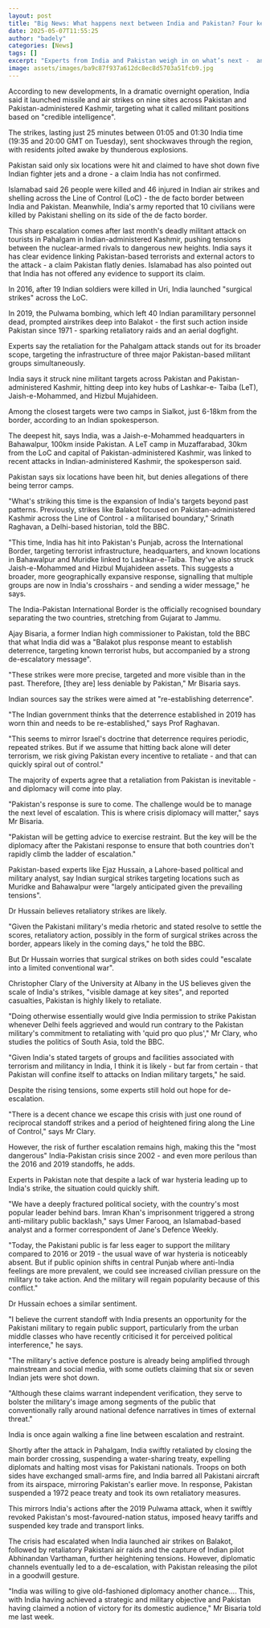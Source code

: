```yaml
---
layout: post
title: "Big News: What happens next between India and Pakistan? Four key questions"
date: 2025-05-07T11:55:25
author: "badely"
categories: [News]
tags: []
excerpt: "Experts from India and Pakistan weigh in on what’s next -  and how this clash differs from past conflicts."
image: assets/images/ba9c87f937a612dc8ec8d5703a51fcb9.jpg
---
```


According to new developments, In a dramatic overnight operation, India said it launched missile and air strikes on  nine sites across Pakistan and Pakistan-administered Kashmir, targeting what it called militant positions based on "credible intelligence". 

The strikes, lasting just 25 minutes between 01:05 and 01:30 India time (19:35 and 20:00 GMT on Tuesday), sent shockwaves through the region, with residents jolted awake by thunderous explosions.

Pakistan said only six locations were hit and claimed to have shot down five Indian fighter jets and a drone - a claim India has not confirmed. 

Islamabad said 26 people were killed and 46 injured in Indian air strikes and shelling across the Line of Control (LoC) - the de facto border between India and Pakistan. Meanwhile, India's army reported that 10 civilians were killed by Pakistani shelling on its side of the de facto border. 

This sharp escalation comes after last month's deadly militant attack on tourists in Pahalgam in Indian-administered Kashmir, pushing tensions between the nuclear-armed rivals to dangerous new heights. India says it has clear evidence linking Pakistan-based terrorists and external actors to the attack - a claim Pakistan flatly denies. Islamabad has also pointed out that India has not offered any evidence to support its claim.

In 2016, after 19 Indian soldiers were killed in Uri, India launched "surgical strikes" across the LoC.  

In 2019, the Pulwama bombing, which left 40 Indian paramilitary personnel dead, prompted airstrikes deep into Balakot - the first such action inside Pakistan since 1971 - sparking retaliatory raids and an aerial dogfight.

Experts say the retaliation for the Pahalgam attack stands out for its broader scope, targeting the infrastructure of three major Pakistan-based militant groups simultaneously.

India says it struck nine militant targets across Pakistan and Pakistan-administered Kashmir, hitting deep into key hubs of Lashkar-e- Taiba (LeT), Jaish-e-Mohammed, and Hizbul Mujahideen. 

Among the closest targets were two camps in Sialkot, just 6-18km from the border, according to an Indian spokesperson. 

The deepest hit, says India, was a Jaish-e-Mohammed headquarters in Bahawalpur, 100km inside Pakistan. A LeT camp in Muzaffarabad, 30km from the LoC and capital of Pakistan-administered Kashmir, was linked to recent attacks in Indian-administered Kashmir, the spokesperson said. 

Pakistan says six locations have been hit, but denies allegations of there being terror camps.

"What's striking this time is the expansion of India's targets beyond past patterns. Previously, strikes like Balakot focused on Pakistan-administered Kashmir across the Line of Control - a militarised boundary," Srinath Raghavan, a Delhi-based historian, told the BBC.  

"This time, India has hit into Pakistan's Punjab, across the International Border, targeting terrorist infrastructure, headquarters, and known locations in Bahawalpur and Muridke linked to Lashkar-e-Taiba. They've also struck Jaish-e-Mohammed and Hizbul Mujahideen assets. This suggests a broader, more geographically expansive response, signalling that multiple groups are now in India's crosshairs - and sending a wider message," he says.

The India-Pakistan International Border is the officially recognised boundary separating the two countries, stretching from Gujarat to Jammu.

Ajay Bisaria, a former Indian high commissioner to Pakistan, told the BBC that what India did was a "Balakot plus response meant to establish deterrence, targeting known terrorist hubs, but accompanied by a strong de-escalatory message".

"These strikes were more precise, targeted and more visible than in the past. Therefore, [they are] less deniable by Pakistan," Mr Bisaria says.

Indian sources say the strikes were aimed at "re-establishing deterrence".

"The Indian government thinks that the deterrence established in 2019 has worn thin and needs to be re-established," says Prof Raghavan.

"This seems to mirror Israel's doctrine that deterrence requires periodic, repeated strikes. But if we assume that hitting back alone will deter terrorism, we risk giving Pakistan every incentive to retaliate - and that can quickly spiral out of control." 

The majority of experts agree that a retaliation from Pakistan is inevitable - and diplomacy will come into play.

"Pakistan's response is sure to come. The challenge would be to manage the next level of escalation. This is where crisis diplomacy will matter," says Mr Bisaria.

"Pakistan will be getting advice to exercise restraint. But the key will be the diplomacy after the Pakistani response to ensure that both countries don't rapidly climb the ladder of escalation."

Pakistan-based experts like Ejaz Hussain, a Lahore-based political and military analyst, say Indian surgical strikes targeting locations such as Muridke and Bahawalpur were "largely anticipated given the prevailing tensions".

Dr Hussain believes retaliatory strikes are likely.

"Given the Pakistani military's media rhetoric and stated resolve to settle the scores, retaliatory action, possibly in the form of surgical strikes across the border, appears likely in the coming days," he told the BBC.

But Dr Hussain worries that surgical strikes on both sides could "escalate into a limited conventional war".

Christopher Clary of the University at Albany in the US believes given the scale of India's strikes, "visible damage at key sites", and reported casualties, Pakistan is highly likely to retaliate.

"Doing otherwise essentially would give India permission to strike Pakistan whenever Delhi feels aggrieved and would run contrary to the Pakistan military's commitment to retaliating with 'quid pro quo plus'," Mr Clary, who studies the politics of South Asia, told the BBC.  

"Given India's stated targets of groups and facilities associated with terrorism and militancy in India, I think it is likely - but far from certain - that Pakistan will confine itself to attacks on Indian military targets," he said.

Despite the rising tensions, some experts still hold out hope for de-escalation.

"There is a decent chance we escape this crisis with just one round of reciprocal standoff strikes and a period of heightened firing along the Line of Control," says Mr Clary.

However, the risk of further escalation remains high, making this the "most dangerous" India-Pakistan crisis since 2002 - and even more perilous than the 2016 and 2019 standoffs, he adds.

Experts in Pakistan note that despite a lack of war hysteria leading up to India's strike, the situation could quickly shift.

"We have a deeply fractured political society, with the country's most popular leader behind bars. Imran Khan's imprisonment triggered a strong anti-military public backlash," says Umer Farooq, an Islamabad-based analyst and a former correspondent of Jane's Defence Weekly.

"Today, the Pakistani public is far less eager to support the military compared to 2016 or 2019 - the usual wave of war hysteria is noticeably absent. But if public opinion shifts in central Punjab where anti-India feelings are more prevalent, we could see increased civilian pressure on the military to take action. And the military will regain popularity because of this conflict."

Dr Hussain echoes a similar sentiment.

"I believe the current standoff with India presents an opportunity for the Pakistani military to regain public support, particularly from the urban middle classes who have recently criticised it for perceived political interference," he says.

"The military's active defence posture is already being amplified through mainstream and social media, with some outlets claiming that six or seven Indian jets were shot down.

"Although these claims warrant independent verification, they serve to bolster the military's image among segments of the public that conventionally rally around national defence narratives in times of external threat."

India is once again walking a fine line between escalation and restraint. 

Shortly after the attack in Pahalgam, India swiftly retaliated by closing the main border crossing, suspending a water-sharing treaty, expelling diplomats and halting most visas for Pakistani nationals. Troops on both sides have exchanged small-arms fire, and India barred all Pakistani aircraft from its airspace, mirroring Pakistan's earlier move. In response, Pakistan suspended a 1972 peace treaty and took its own retaliatory measures.

This mirrors India's actions after the 2019 Pulwama attack, when it swiftly revoked Pakistan's most-favoured-nation status, imposed heavy tariffs and suspended key trade and transport links. 

The crisis had escalated when India launched air strikes on Balakot, followed by retaliatory Pakistani air raids and the capture of Indian pilot Abhinandan Varthaman, further heightening tensions. However, diplomatic channels eventually led to a de-escalation, with Pakistan releasing the pilot in a goodwill gesture.

"India was willing to give old-fashioned diplomacy another chance.... This, with India having achieved a strategic and military objective and Pakistan having claimed a notion of victory for its domestic audience," Mr Bisaria told me last week.

